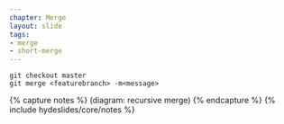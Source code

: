 ```yaml
---
chapter: Merge
layout: slide
tags:
- merge
- short-merge
---
```


	git checkout master
	git merge <featurebranch> -m<message>

{% capture notes %}
(diagram: recursive merge)
{% endcapture %}
{% include hydeslides/core/notes %}